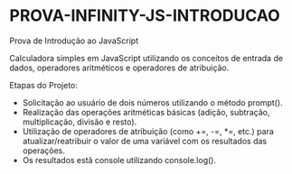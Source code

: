 # PROVA-INFINITY-JS-INTRODUCAO
Prova de Introdução ao JavaScript

Calculadora simples em JavaScript utilizando os conceitos de entrada de dados, operadores aritméticos e operadores de atribuição.

Etapas do Projeto:

- Solicitação ao usuário de dois números utilizando o método prompt().
- Realização das operações aritméticas básicas (adição, subtração, multiplicação, divisão e resto).
- Utilização de operadores de atribuição (como +=, -=, *=, etc.) para atualizar/reatribuir o valor de uma variável com os resultados das operações.
- Os resultados estã console utilizando console.log().
